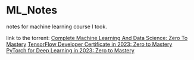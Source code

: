 # ML_Notes
notes for machine learning course I took.

link to the torrent:
[Complete Machine Learning And Data Science: Zero To Mastery](https://www.1377x.to/torrent/4812342/Udemy-Complete-Machine-Learning-Data-Science-Bootcamp-2021/)
[TensorFlow Developer Certificate in 2023: Zero to Mastery](https://www.1377x.to/torrent/5548518/Udemy-TensorFlow-Developer-Certificate-in-2023-Zero-to-Mastery-FCS/)
[PyTorch for Deep Learning in 2023: Zero to Mastery](https://www.1377x.to/torrent/5540550/Udemy-PyTorch-for-Deep-Learning-in-2023-Zero-to-Mastery-FCS/)
